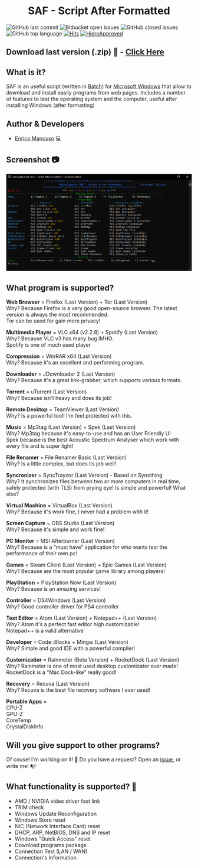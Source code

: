 <div align="center">
  <h1>SAF - Script After Formatted</h1>
</div>

![GitHub last commit](https://img.shields.io/github/last-commit/HidroSaphire/Script-After-Formatted)
![Bitbucket open issues](https://img.shields.io/bitbucket/issues/HidroSaphire/Script-After-Formatted)
![GitHub closed issues](https://img.shields.io/github/issues-closed/HidroSaphire/Script-After-Formatted)
![GitHub top language](https://img.shields.io/github/languages/top/HidroSaphire/Script-After-Formatted)
[![Hits](https://hits.seeyoufarm.com/api/count/incr/badge.svg?url=https%3A%2F%2Fgithub.com%2FHidroSaphire%2FScript-After-Formatted&count_bg=%2379C83D&title_bg=%23555555&icon=github.svg&icon_color=%23E7E7E7&title=hits&edge_flat=false)](https://github.com/HidroSaphire/Script-After-Formatted)
[![HidroApproved](https://img.shields.io/badge/HidroSaphire-approved-blue)](https://github.com/HidroSaphire)

## Download last version (.zip) :floppy_disk: - [Click Here]

## What is it?
SAF is an useful script (written in [Batch]) for [Microsoft Windows] that allow to download and install easily programs from web pages. Includes a number of features to test the operating system and the computer, useful after installing Windows (after formatting)

## Author & Developers
 - [Enrico Mancuso] :computer:

## Screenshot :camera:
<div align="center">
	<img src="media/screenshot_CE.png">
	<br>
</div>

## What program is supported?
**Web Browser** = Firefox (Last Version) + Tor (Last Version)<br/>
Why? Because Firefox is a very good open-source browser. The latest version is always the most recommended.<br/>
Tor can be used for gain more privacy!

**Multimedia Player** = VLC x64 (v2.2.8) + Spotify (Last Version)<br/>
Why? Because VLC v3 has many bug IMHO.<br/>
Spotify is one of much used player

**Compression** =  WinRAR x64 (Last Version)<br/>
Why? Because it's an excellent and performing program.

**Downloader** = JDownloader 2 (Last Version)<br/>
Why? Because it's a great link-grabber, which supports various formats.

**Torrent** = uTorrent (Last Version)<br/>
Why? Because isn't heavy and does its job!

**Remote Desktop** = TeamViewer (Last Version)<br/>
Why? Is a powerful tool! I'm feel protected with this.

**Music** = Mp3tag (Last Version) + Spek (Last Version)<br/>
Why? Mp3tag because it's easy-to-use and has an User Friendly UI<br/>
Spek because is the best Acoustic Spectrum Analyser which work with every file and is super light!

**File Renamer** = File Renamer Basic (Last Version)<br/>
Why? Is a little complex, but does its job well!

**Syncronizer** = SyncTrayzor (Last Version) - Based on Syncthing<br/>
Why? It synchronizes files between two or more computers in real time, safely protected (with TLS) from prying eye! Is simple and powerful! What else?

**Virtual Machine** = VirtualBox (Last Version)<br/>
Why? Because it's work fine, I never had a problem with it!

**Screen Capture** = OBS Studio (Last Version)<br/>
Why? Because it's simple and work fine!

**PC Monitor** = MSI Afterburner (Last Version)<br/>
Why? Because is a "must have" application for who wants test the performance of their own pc!<br/>

**Games** = Steam Client (Last Version) + Epic Games (Last Version)<br/>
Why? Because are the most popular game library among players!

**PlayStation** = PlayStation Now (Last Version)<br/>
Why? Because is an amazing services!

**Controller** = DS4Windows (Last Version)<br/>
Why? Good controller driver for PS4 controller

**Text Editor** = Atom (Last Version) + Notepad++ (Last Version)<br/>
Why? Atom it's a perfect fast editor high customizable!<br/>
Notepad++ is a valid alternative

**Developer** = Code::Blocks + Mingw (Last Version)<br/>
Why? Simple and good IDE with a powerful compiler!

**Customizatior** = Rainmeter (Beta Version) + RocketDock (Last Version)<br/>
Why? Rainmeter is one of most used desktop customizator ever made!<br/>
RocketDock is a "Mac Dock-like" really good!

**Recovery** = Recuva (Last Version)<br/>
Why? Recuva is the best file recovery software I ever used!

**Portable Apps** = <br/>
CPU-Z<br/>
GPU-Z<br/>
CoreTemp<br/>
CrystalDiskInfo<br/>

## Will you give support to other programs?
Of couse! I'm working on it! :wrench:
Do you have a request? Open an [issue], or write me! :mailbox_with_no_mail:

## What functionality is supported? :hammer:
+ AMD / NVIDIA video driver fast link
+ TRIM check
+ Windows Update Reconfiguration
+ Windows Store reset
+ NIC (Network Interface Card) reset
+ DHCP, ARP, NetBIOS, DNS and IP reset
+ Windows "Quick Access" reset
+ Download programs package
+ Connection Test (LAN / WAN)
+ Connection's Information

[Click Here]: https://github.com/HidroSaphire/Script-After-Formatted/archive/master.zip
[Enrico Mancuso]: https://github.com/HidroSaphire
[Batch]: https://en.wikipedia.org/wiki/Batch_file
[Microsoft Windows]: https://en.wikipedia.org/wiki/Windows_10
[issue]: https://github.com/HidroSaphire/Script-After-Formatted/issues/new/choose
